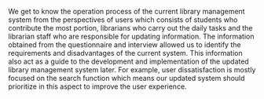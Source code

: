   We get to know the operation process of the current library management system from the perspectives of users which consists of students who contribute the most portion, librarians who carry out the daily tasks and the librarian staff who are responsible for updating information. The information obtained from the questionnaire and interview allowed us to identify the requirements and disadvantages of the current system. This information also act as a guide to the development and implementation of the updated library management system later. For example, user dissatisfaction is mostly focused on the search function which means our updated system should prioritize in this aspect to improve the user experience.
